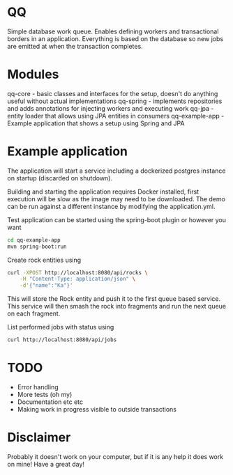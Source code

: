QQ
============

Simple database work queue. Enables defining workers and transactional borders in an application. Everything is based on the database so new jobs are emitted at when the transaction completes.


Modules
===========
qq-core - basic classes and interfaces for the setup, doesn't do anything useful without actual implementations
qq-spring - implements repositories and adds annotations for injecting workers and executing work
qq-jpa - entity loader that allows using JPA entities in consumers
qq-example-app - Example application that shows a setup using Spring and JPA

Example application
============
The application will start a service including a dockerized postgres instance on startup (discarded on shutdown).

Building and starting the application requires Docker installed, first execution will be slow as the image may need to be downloaded. The demo can be run against a different instance by modifying the application.yml.

Test application can be started using the spring-boot plugin or however you want

```sh
cd qq-example-app
mvn spring-boot:run
```

Create rock entities using 

```sh
curl -XPOST http://localhost:8080/api/rocks \
	-H "Content-Type: application/json" \
 	-d'{"name":"Ka"}' 
```

This will store the Rock entity and push it to the first queue based service. 
This service will then smash the rock into fragments and run the next queue on each fragment. 

List performed jobs with status using

```sh
curl http://localhost:8080/api/jobs 
```


TODO
==============
* Error handling
* More tests (oh my)
* Documentation etc etc 
* Making work in progress visible to outside transactions


Disclaimer
==============
Probably it doesn't work on your computer, but if it is any help it does work on mine! Have a great day!